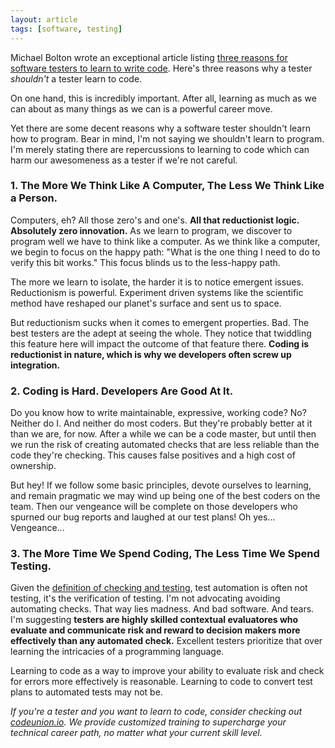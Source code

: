 ```yaml
---
layout: article
tags: [software, testing]
---
```


Michael Bolton wrote an exceptional article listing [three reasons for software
testers to learn to write
code](http://www.google.com/url?q=http%3A%2F%2Fwww.developsense.com%2Fblog%2F2011%2F09%2Fat-least-three-good-reasons-for-testers-to-learn-to-program%2F&sa=D&sntz=1&usg=AFQjCNHXDMFi5sz7HvSmAi40Munf2ClJcg).
Here's three reasons why a tester *shouldn't* a tester learn to code.

On one hand, this is incredibly important. After all, learning as much as we can
about as many things as we can is a powerful career move.

Yet there are some decent reasons why a software tester shouldn't learn how to
program. Bear in mind, I'm not saying we shouldn't learn to program. I'm merely
stating there are repercussions to learning to code which can harm our
awesomeness as a tester if we're not careful.


### 1. The More We Think Like A Computer, The Less We Think Like a Person.

Computers, eh? All those zero's and one's. **All that reductionist logic.
Absolutely zero innovation.** As we learn to program, we discover
to program well we have to think like a computer. As we think like a computer,
we begin to focus on the happy path: "What is the one thing I need to
do to verify this bit works." This focus blinds us to the less-happy path.

The more we learn to isolate, the harder it is to notice emergent issues.
Reductionism is powerful. Experiment driven systems like the scientific method
have reshaped our planet's surface and sent us to space.

But reductionism sucks when it comes to emergent properties. Bad. The best
testers are the adept at seeing the whole. They notice that twiddling this
feature here will impact the outcome of that feature there. **Coding is
reductionist in nature, which is why we developers often screw up integration.**

### 2. Coding is Hard. Developers Are Good At It.

Do you know how to write maintainable, expressive, working code? No? Neither do
I. And neither do most coders. But they're probably better at it than we are,
for now. After a while we can be a code master, but until then we run the risk
of creating automated checks that are less reliable than the code they're
checking. This causes false positives and a high cost of ownership.

But hey! If we follow some basic principles, devote ourselves to learning, and
remain pragmatic we may wind up being one of the best coders on the team. Then
our vengeance will be complete on those developers who spurned our bug reports
and laughed at our test plans!  Oh yes... Vengeance...

### 3. The More Time We Spend Coding, The Less Time We Spend Testing.

Given the [definition of checking and
testing](http://www.developsense.com/blog/2009/08/testing-vs-checking/), test
automation is often not testing, it's the verification of testing.  I'm not
advocating avoiding automating checks. That way lies madness. And bad software.
And tears. I'm suggesting **testers are highly skilled contextual evaluatores
who evaluate and communicate risk and reward to decision makers more effectively
than any automated check.** Excellent testers prioritize that over learning the
intricacies of a programming language.


Learning to code as a way to improve your ability to evaluate risk and check for
errors more effectively is reasonable. Learning to code to convert test plans to
automated tests may not be.

_If you're a tester and you want to learn to code, consider checking out
[codeunion.io](http://codeunion.io). We provide customized training to
supercharge your technical career path, no matter what your current skill
level._
